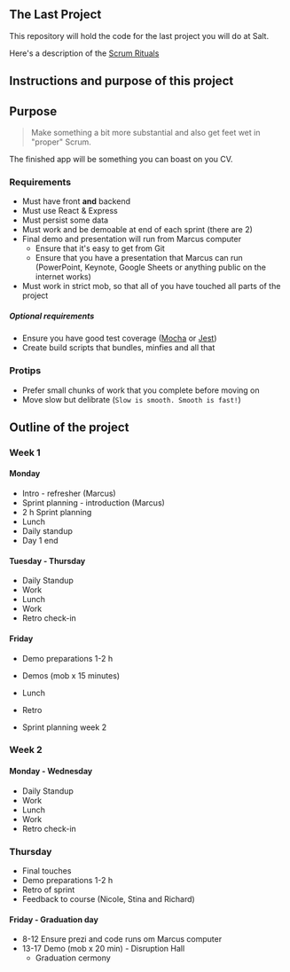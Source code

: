 ## The Last Project

This repository will hold the code for the last project you will do at Salt.

Here's a description of the [Scrum Rituals](ScrumRituals.md)

## Instructions and purpose of this project

## Purpose

> Make something a bit more substantial and also get feet wet in "proper" Scrum.

The finished app will be something you can boast on you CV.

### Requirements

* Must have front **and** backend
* Must use React & Express
* Must persist some data
* Must work and be demoable at end of each sprint (there are 2)
* Final demo and presentation will run from Marcus computer
  * Ensure that it's easy to get from Git
  * Ensure that you have a presentation that Marcus can run (PowerPoint, Keynote, Google Sheets or anything public on the internet works)
* Must work in strict mob, so that all of you have touched all parts of the project

##### Optional requirements

- Ensure you have good test coverage ([Mocha](https://www.npmjs.com/package/grunt-mocha-istanbul) or [Jest](https://www.npmjs.com/package/jest))
- Create build scripts that bundles, minfies and all that

### Protips
  * Prefer small chunks of work that you complete before moving on
  * Move slow but delibrate (`Slow is smooth. Smooth is fast!`)

## Outline of the project

### Week 1

#### Monday

* Intro - refresher (Marcus)
* Sprint planning - introduction (Marcus)
* 2 h Sprint planning
* Lunch
* Daily standup
* Day 1 end

#### Tuesday - Thursday

* Daily Standup
* Work
* Lunch
* Work
* Retro check-in

#### Friday

* Demo preparations 1-2 h

* Demos (mob x 15 minutes)

* Lunch

* Retro

* Sprint planning week 2

### Week 2

#### Monday - Wednesday

- Daily Standup
- Work
- Lunch
- Work
- Retro check-in

### Thursday

- Final touches
- Demo preparations 1-2 h
- Retro of sprint
- Feedback to course (Nicole, Stina and Richard)

#### Friday - Graduation day

* 8-12 Ensure prezi and code runs om Marcus computer
* 13-17 Demo (mob x 20 min) - Disruption Hall
  * Graduation cermony


